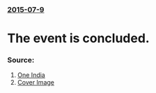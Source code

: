 ### [2015-07-9](/news/2015/07/9/index.md)

#  The event is concluded. 




### Source:

1. [One India](http://www.oneindia.com/feature/in-pics-seventh-brics-summit-ufa-1802316.html)
1. [Cover Image](http://www.oneindia.com/img/2015/07/10-1436504883-brics6.jpg)
